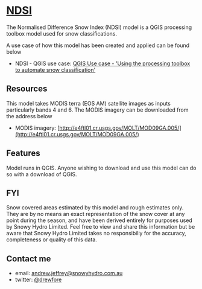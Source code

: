 # [NDSI](http://drewfore.github.io/NDSI)

The Normalised Difference Snow Index (NDSI) model is a QGIS processing toolbox model 
used for snow classifications.

A use case of how this model has been created and applied can be found below
* NDSI - QGIS use case: [QGIS Use case - 'Using the processing toolbox to automate snow classification'](https://docs.google.com/document/d/1Pg4WdYmAD-UT0NiYjBNyt_OpsZ0ugf6VXHW0mY7eBwA/edit?usp=sharing)

## Resources

This model takes MODIS terra (EOS AM) satellite images as inputs particularly bands 4 and 6.
The MODIS imagery can be downloaded from the address below
* MODIS imagery: [http://e4ftl01.cr.usgs.gov/MOLT/MOD09GA.005/](http://e4ftl01.cr.usgs.gov/MOLT/MOD09GA.005/)


## Features

Model runs in QGIS. Anyone wishing to download and use this model can do so with a download of QGIS.


## FYI

Snow covered areas estimated by this model and rough estimates only. They are by no means 
an exact representation of the snow cover at any point during the 
season, and have been derived entirely for purposes used by Snowy Hydro Limited. Feel 
free to view and share this information but be aware that Snowy Hydro Limited takes no 
responsibiliy for the accuracy, completeness or quality of this data.

## Contact me
* email: [andrew.jeffrey@snowyhydro.com.au](mailto:andrew.jeffrey@snowyhydro.com.au)
* twitter: [@drewfore](http://twitter.com/drewfore)